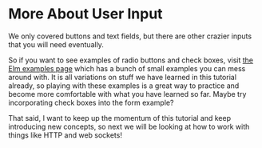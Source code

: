 # More About User Input

We only covered buttons and text fields, but there are other crazier inputs that you will need eventually.

So if you want to see examples of radio buttons and check boxes, visit [the Elm examples page](http://elm-lang.org/examples) which has a bunch of small examples you can mess around with. It is all variations on stuff we have learned in this tutorial already, so playing with these examples is a great way to practice and become more comfortable with what you have learned so far. Maybe try incorporating check boxes into the form example?

That said, I want to keep up the momentum of this tutorial and keep introducing new concepts, so next we will be looking at how to work with things like HTTP and web sockets!